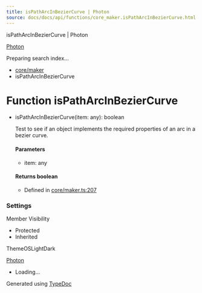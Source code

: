 ```yaml
---
title: isPathArcInBezierCurve | Photon
source: docs/docs/api/functions/core_maker.isPathArcInBezierCurve.html
---
```


isPathArcInBezierCurve | Photon

[Photon](../index.html)




Preparing search index...

* [core/maker](../modules/core_maker.html)
* isPathArcInBezierCurve

# Function isPathArcInBezierCurve

* isPathArcInBezierCurve(item: any): boolean

  Test to see if an object implements the required properties of an arc in a bezier curve.

  #### Parameters

  + item: any

  #### Returns boolean

  + Defined in [core/maker.ts:207](https://github.com/mwhite454/photon/blob/main/packages/photon/src/core/maker.ts#L207)

### Settings

Member Visibility

* Protected
* Inherited

ThemeOSLightDark

[Photon](../index.html)

* Loading...

Generated using [TypeDoc](https://typedoc.org/)
